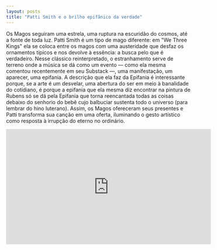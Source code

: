```yaml
---
layout: posts
title: "Patti Smith e o brilho epifânico da verdade"
---
```

Os Magos seguiram uma estrela, uma ruptura na escuridão do cosmos, até a fonte de toda luz. Patti Smith é um tipo de mago diferente: em "We Three Kings" ela se coloca entre os magos com uma austeridade que desfaz os ornamentos típicos e nos devolve à essência: a busca pelo que é verdadeiro. Nesse clássico reinterpretado, o estranhamento serve de terreno onde a música se dá como um evento — como ela mesma comentou recentemente em seu Substack —, uma manifestação, um aparecer, uma epifania. A descrição que ela faz da Epifania é interessante porque, se a arte é um desvelar, uma abertura do ser em meio à banalidade do cotidiano, é porque a epifania que ela mesma diz encontrar na pintura de Rubens só se dá pela Epifania que torna reencantada todas as coisas debaixo do senhorio do bebê cujo balbuciar sustenta todo o universo (para lembrar do hino luterano). Assim, os Magos ofereceram seus presentes e Patti transforma sua canção em uma oferta, iluminando o gesto artístico como resposta à irrupção do eterno no ordinário.

<iframe width="560" height="315" src="https://www.youtube.com/embed/dhil4giFA3Y?si=1fak5KbNXK5vCcRA" title="YouTube video player" frameborder="0" allow="accelerometer; autoplay; clipboard-write; encrypted-media; gyroscope; picture-in-picture; web-share" referrerpolicy="strict-origin-when-cross-origin" allowfullscreen></iframe>
